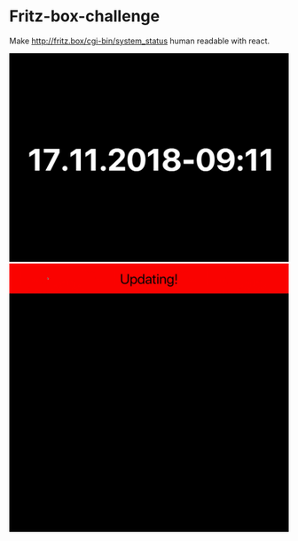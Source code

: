 # Fritz-box-challenge

Make http://fritz.box/cgi-bin/system_status human readable with react.

![Screenshot](screenshot.png?raw=true "Screenshot")
![Screenshot](screenrecording.gif?raw=true "Screenrecording")

